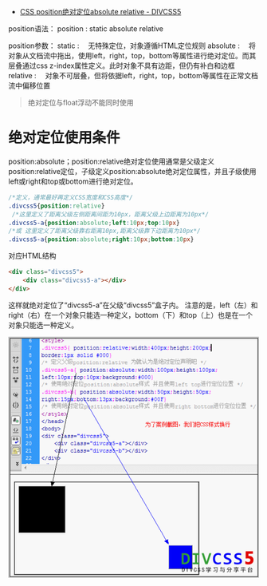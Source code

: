 

* [CSS position绝对定位absolute relative - DIVCSS5 ](http://www.divcss5.com/rumen/r403.shtml)

position语法： 
position : static absolute relative 

position参数：
static : 　无特殊定位，对象遵循HTML定位规则
absolute : 　将对象从文档流中拖出，使用left，right，top，bottom等属性进行绝对定位。而其层叠通过css z-index属性定义。此时对象不具有边距，但仍有补白和边框
relative : 　对象不可层叠，但将依据left，right，top，bottom等属性在正常文档流中偏移位置

> 绝对定位与float浮动不能同时使用

# 绝对定位使用条件

position:absolute；position:relative绝对定位使用通常是父级定义position:relative定位，子级定义position:absolute绝对定位属性，并且子级使用left或right和top或bottom进行绝对定位。
```css
/*定义，通常最好再定义CSS宽度和CSS高度*/
.divcss5{position:relative} 
 /*这里定义了距离父级左侧距离间距为10px，距离父级上边距离为10px*/
.divcss5-a{position:absolute;left:10px;top:10px}
/*或 这里定义了距离父级靠右距离10px,距离父级靠下边距离为10px*/
.divcss5-a{position:absolute;right:10px;bottom:10px}
```
对应HTML结构
```html
<div class="divcss5">
    <div class="divcss5-a"></div>
</div>
```
这样就绝对定位了“divcss5-a”在父级“divcss5”盒子内。
注意的是，left（左）和right（右）在一个对象只能选一种定义，bottom（下）和top（上）也是在一个对象只能选一种定义。

![css-position.png](img/css-position.png)